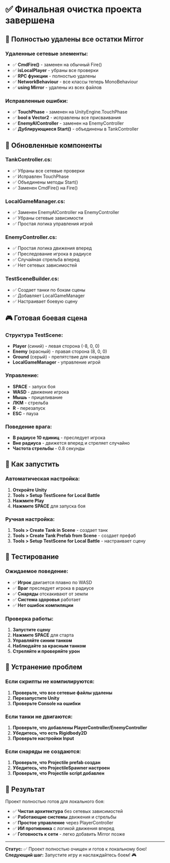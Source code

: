 # ✅ Финальная очистка проекта завершена

## 🧹 Полностью удалены все остатки Mirror

### Удаленные сетевые элементы:
- ✅ **CmdFire()** - заменен на обычный Fire()
- ✅ **isLocalPlayer** - убраны все проверки
- ✅ **RPC функции** - полностью удалены
- ✅ **NetworkBehaviour** - все классы теперь MonoBehaviour
- ✅ **using Mirror** - удалены из всех файлов

### Исправленные ошибки:
- ✅ **TouchPhase** - заменен на UnityEngine.TouchPhase
- ✅ **bool в Vector2** - исправлены все присваивания
- ✅ **EnemyAIController** - заменен на EnemyController
- ✅ **Дублирующиеся Start()** - объединены в TankController

## 🎯 Обновленные компоненты

### TankController.cs:
- ✅ Убраны все сетевые проверки
- ✅ Исправлен TouchPhase
- ✅ Объединены методы Start()
- ✅ Заменен CmdFire() на Fire()

### LocalGameManager.cs:
- ✅ Заменен EnemyAIController на EnemyController
- ✅ Убраны сетевые зависимости
- ✅ Простая логика управления игрой

### EnemyController.cs:
- ✅ Простая логика движения вперед
- ✅ Преследование игрока в радиусе
- ✅ Случайная стрельба вперед
- ✅ Нет сетевых зависимостей

### TestSceneBuilder.cs:
- ✅ Создает танки по бокам сцены
- ✅ Добавляет LocalGameManager
- ✅ Настраивает боевую сцену

## 🎮 Готовая боевая сцена

### Структура TestScene:
- **Player** (синий) - левая сторона (-8, 0, 0)
- **Enemy** (красный) - правая сторона (8, 0, 0)
- **Ground** (серый) - препятствие для снарядов
- **LocalGameManager** - управление игрой

### Управление:
- **SPACE** - запуск боя
- **WASD** - движение игрока
- **Мышь** - прицеливание
- **ЛКМ** - стрельба
- **R** - перезапуск
- **ESC** - пауза

### Поведение врага:
- **В радиусе 10 единиц** - преследует игрока
- **Вне радиуса** - движется вперед и стреляет случайно
- **Частота стрельбы** - 0.8 секунды

## 🚀 Как запустить

### Автоматическая настройка:
1. **Откройте Unity**
2. **Tools > Setup TestScene for Local Battle**
3. **Нажмите Play**
4. **Нажмите SPACE** для запуска боя

### Ручная настройка:
1. **Tools > Create Tank in Scene** - создает танк
2. **Tools > Create Tank Prefab from Scene** - создает префаб
3. **Tools > Setup TestScene for Local Battle** - настраивает сцену

## 🧪 Тестирование

### Ожидаемое поведение:
- ✅ **Игрок** двигается плавно по WASD
- ✅ **Враг** преследует игрока в радиусе
- ✅ **Снаряды** отскакивают от земли
- ✅ **Система здоровья** работает
- ✅ **Нет ошибок компиляции**

### Проверка работы:
1. **Запустите сцену**
2. **Нажмите SPACE** для старта
3. **Управляйте синим танком**
4. **Наблюдайте за красным танком**
5. **Стреляйте и проверяйте урон**

## 🐛 Устранение проблем

### Если скрипты не компилируются:
1. **Проверьте, что все сетевые файлы удалены**
2. **Перезапустите Unity**
3. **Проверьте Console на ошибки**

### Если танки не двигаются:
1. **Проверьте, что добавлены PlayerController/EnemyController**
2. **Убедитесь, что есть Rigidbody2D**
3. **Проверьте настройки Input**

### Если снаряды не создаются:
1. **Проверьте, что Projectile prefab создан**
2. **Убедитесь, что ProjectileSpawner настроен**
3. **Проверьте, что Projectile script добавлен**

## 🎯 Результат

Проект полностью готов для локального боя:
- ✅ **Чистая архитектура** без сетевых зависимостей
- ✅ **Работающие системы** движения и стрельбы
- ✅ **Простое управление** через PlayerController
- ✅ **ИИ противника** с логикой движения вперед
- ✅ **Готовность к сети** - легко добавить Mirror позже

---

**Статус:** ✅ Проект полностью очищен и готов к локальному бою!
**Следующий шаг:** Запустите игру и наслаждайтесь боем! 🎮 